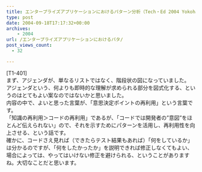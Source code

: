```yaml
---
title: エンタープライズアプリケーションにおけるパターン分析（Tech・Ed 2004 Yokohama）
type: post
date: 2004-09-18T17:17:32+00:00
archives:
    - 2004
url: /エンタープライズアプリケーションにおけるパタ/
post_views_count:
  - 32

---
```

[T1-401]  
まず、アジェンダが、単なるリストではなく、階段状の図になっていました。  
アジェンダという、何よりも即時的な理解が求められる部分を図式化する、というのはとてもよい案なのではないかと思いました。  
内容の中で、よいと思った言葉が、「意思決定ポイントの再利用」という言葉です。  
「知識の再利用＞コードの再利用」であるが、「コードでは開発者の”意図”をほとんど伝えられない」ので、それを示すためにパターンを活用し、再利用性を向上させる、という話です。  
確かに、コードさえ見れば（できたらテスト結果もあれば）「何をしているか」は分かるのですが、「何をしたかったか」を説明できれば修正しなくてもよい、場合によっては、やってはいけない修正を避けられる、ということがありますね。大切なことだと思います。
